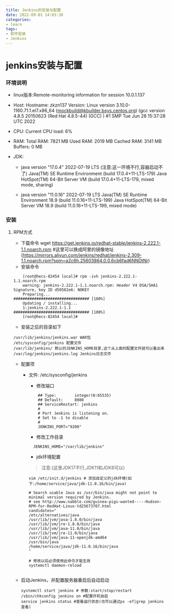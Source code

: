 ```yaml
---
title: Jenkins的安装与配置
date: 2022-09-01 14:03:38
categories:
- learn
tags:
- 软件安装
- Jenkins
---
```



# jenkins安装与配置
### 环境说明

- linux版本:Remote-monitoring information for session 10.0.1.137


- Host:
  Hostname: zkzn137
  Version:  Linux version 3.10.0-1160.71.1.el7.x86_64 (mockbuild@kbuilder.bsys.centos.org) (gcc version 4.8.5 20150623 (Red Hat 4.8.5-44) (GCC) ) #1 SMP Tue Jun 28 15:37:28 UTC 2022

- CPU:
  Current CPU load:  6%

- RAM:
  Total RAM:  7821 MB
  Used RAM:   2019 MB
  Cached RAM: 3141 MB
  Buffers:    0 MB

- JDK:
    -  java version "17.0.4" 2022-07-19 LTS (注意:这一环境不行,容器启动不了)
       Java(TM) SE Runtime Environment (build 17.0.4+11-LTS-179)
       Java HotSpot(TM) 64-Bit Server VM (build 17.0.4+11-LTS-179, mixed mode, sharing)

    - java version "11.0.16" 2022-07-19 LTS
      Java(TM) SE Runtime Environment 18.9 (build 11.0.16+11-LTS-199)
      Java HotSpot(TM) 64-Bit Server VM 18.9 (build 11.0.16+11-LTS-199, mixed mode)


### 安装
1. RPM方式
    * 下载命令 wget https://get.jenkins.io/redhat-stable/jenkins-2.222.1-1.1.noarch.rpm #这里可以换成阿里的镜像地址 (https://mirrors.aliyun.com/jenkins/redhat/jenkins-2.309-1.1.noarch.rpm?spm=a2c6h.25603864.0.0.6cb6fad6NNDtNr)
    * 安装命令

    ```shell
        [root@hecs-82454 local]# rpm -ivh jenkins-2.222.1-1.1.noarch.rpm 
        warning: jenkins-2.222.1-1.1.noarch.rpm: Header V4 DSA/SHA1 Signature, key ID d50582e6: NOKEY
        Preparing...                          ################################# [100%]
        Updating / installing...
        1:jenkins-2.222.1-1.1              ################################# [100%]
        [root@hecs-82454 local]#
    ```

    * 安装之后的目录如下
    ```shell
    /usr/lib/jenkins/jenkins.war WAR包
    /etc/sysconfig/jenkins 配置文件
    /var/lib/jenkins/ 默认的JENKINS_HOME目录,这个从上面的配置文件就可以看出来
    /var/log/jenkins/jenkins.log Jenkins日志文件
    ```
    * 配置项
        * 文件: /etc/sysconfig/jenkins
            * 修改端口

            ```
                ## Type:        integer(0:65535)
                ## Default:     8080
                ## ServiceRestart: jenkins
                #
                # Port Jenkins is listening on.
                # Set to -1 to disable
                #
                JENKINS_PORT="9200"
            ```

            * 修改工作目录

            ```
              JENKINS_HOME="/var/lib/jenkins"
            ```

            * jdk环境配置
            >注意:(这里JDK17不行,JDK11和JDK8可以)
            ```
            vim /etc/init.d/jenkins # 添加自定义的jdk环境(如下:/home/service/java/jdk-11.0.16/bin/java)
    
            # Search usable Java as /usr/bin/java might not point to minimal version required by Jenkins.
            # see http://www.nabble.com/guinea-pigs-wanted-----Hudson-RPM-for-RedHat-Linux-td25673707.html
            candidates="
            /etc/alternatives/java
            /usr/lib/jvm/java-1.8.0/bin/java
            /usr/lib/jvm/jre-1.8.0/bin/java
            /usr/lib/jvm/java-11.0/bin/java
            /usr/lib/jvm/jre-11.0/bin/java
            /usr/lib/jvm/java-11-openjdk-amd64
            /usr/bin/java
            /home/service/java/jdk-11.0.16/bin/java
            "
    
            # 修改以后必须使用此命令才能生效
            systemctl daemon-reload
    
    
            ```
    * 启动Jenkins，并配置服务器重启后自动启动
        ```
        systemctl start jenkins # 参数:start/stop/restart
        /sbin/chkconfig jenkins on #配置开机自启
        service jenkins status #查看运行状态(也可以通过ps -ef|grep jenkins 查看)        
        ```
    